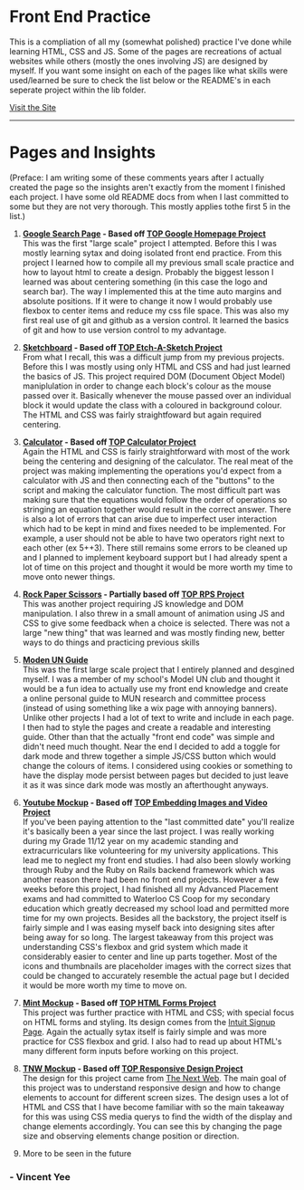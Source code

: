 # Front End Practice

This is a compliation of all my (somewhat polished) practice I've done while learning HTML, CSS and JS. Some of the pages are recreations of actual websites while others (mostly the ones involving JS) are designed by myself. If you want some insight on each of the pages like what skills were used/learned be sure to check the list below or the README's in each seperate project within the lib folder.

[Visit the Site](https://vincenzoy.github.io/portfolio/)

---

# Pages and Insights

(Preface: I am writing some of these comments years after I actually created the page so the insights aren't exactly from the moment I finished each project. I have some old README docs from when I last committed to some but they are not very thorough. This mostly applies tothe first 5 in the list.)

1. **[Google Search Page](/lib/google-homepage) - Based off [TOP Google Homepage Project](https://www.theodinproject.com/paths/foundations/courses/foundations/lessons/html-css)**   
  This was the first "large scale" project I attempted. Before this I was mostly learning sytax and doing isolated front end practice. From this project I learned
  how to compile all my previous small scale practice and how to layout html to create a design. Probably the biggest lesson I learned was about centering
  something (in this case the logo and search bar). The way I implemented this at the time auto margins and absolute positions. If it were to change it now
  I would probably use flexbox to center items and reduce my css file space. This was also my first real use of git and github as a version control. It learned the basics
  of git and how to use version control to my advantage.
  
2. **[Sketchboard](/lib/sketchboard) - Based off [TOP Etch-A-Sketch Project](https://www.theodinproject.com/paths/foundations/courses/foundations/lessons/etch-a-sketch-project)**  
From what I recall, this was a difficult jump from my previous projects. Before this I was mostly using only HTML and CSS and had just learned the basics of JS. This project required DOM (Document Object Model) maniplulation in order to change each block's colour as the mouse passed over it. Basically whenever the mouse      passed over an individual block it would update the class with a coloured in background colour. The HTML and CSS was fairly straightfoward but again required centering.
  
3. **[Calculator](/lib/calculator) - Based off [TOP Calculator Project](https://www.theodinproject.com/paths/foundations/courses/foundations/lessons/calculator)**  
Again the HTML and CSS is fairly straightforward with most of the work being the centering and designing of the calculator. The real meat of the project was making implementing the operations you'd expect from a calculator with JS and then connecting each of the "buttons" to the script and making the calculator function. The most difficult part was making sure that the equations would follow the order of operations so stringing an equation together would result in the correct answer. There is also a lot of errors that can arise due to imperfect user interaction which had to be kept in mind and fixes needed to be implemented. For example, a user should not be able to have two operators right next to each other (ex 5++3). There still remains some errors to be cleaned up and I planned to implement keyboard support but I had already spent a lot of time on this project and thought it would be more worth my time to move onto newer things. 
  
4. **[Rock Paper Scissors](/lib/revamped_rps) - Partially based off [TOP RPS Project](https://www.theodinproject.com/paths/foundations/courses/foundations/lessons/rock-paper-scissors)**  
This was another project requiring JS knowledge and DOM manipulation. I also threw in a small amount of animation using JS and CSS to give some feedback when a choice is selected. There was not a large "new thing" that was learned and was mostly finding new, better ways to do things and practicing previous skills

5. **[Moden UN Guide](/lib/epsmun_guide)**  
This was the first large scale project that I entirely planned and desgined myself. I was a member of my school's Model UN club and thought it would be a fun idea to actually use my front end knowledge and create a online personal guide to MUN research and committee process (instead of using something like a wix page with annoying banners). Unlike other projects I had a lot of text to write and include in each page. I then had to style the pages and create a readable and interesting guide. Other than that the actually "front end code" was simple and didn't need much thought. Near the end I decided to add a toggle for dark mode and threw together a simple JS/CSS button which would change the colours of items. I considered using cookies or something to have the display mode persist between pages but decided to just leave it as it was since dark mode was mostly an afterthought anyways.

6. **[Youtube Mockup](/lib/youtube_mockup) - Based off [TOP Embedding Images and Video Project](https://www.theodinproject.com/paths/full-stack-ruby-on-rails/courses/html-and-css/lessons/embedding-images-and-video)**  
If you've been paying attention to the "last committed date" you'll realize it's basically been a year since the last project. I was really working during my Grade 11/12 year on my academic standing and extracurriculars like volunteering for my university applications. This lead me to neglect my front end studies. I had also been slowly working through Ruby and the Ruby on Rails backend framework which was another reason there had been no front end projects. However a few weeks before this project, I had finished all my Advanced Placement exams and had committed to Waterloo CS Coop for my secondary education which greatly decreased my school load and permitted more time for my own projects. Besides all the backstory, the project itself is fairly simple and I was easing myself back into designing sites after being away for so long. The largest takeaway from this project was understanding CSS's flexbox and grid system which made it considerably easier to center and line up parts together. Most of the icons and thumbnails are placeholder images with the correct sizes that could be changed to accurately resemble the actual page but I decided it would be more worth my time to move on.

7. **[Mint Mockup](/lib/mock_signup) - Based off [TOP HTML Forms Project](https://www.theodinproject.com/paths/full-stack-ruby-on-rails/courses/html-and-css/lessons/html-forms)**  
This project was further practice with HTML and CSS; with special focus on HTML forms and styling. Its design comes from the [Intuit Signup Page](https://accounts.intuit.com/signup.html?offering_id=Intuit.ifs.mint&namespace_id=50000026&redirect_url=https%3A%2F%2Fmint.intuit.com%2Foverview.event%3Ftask%3DS). Again the actually sytax itself is fairly simple and was more practice for CSS flexbox and grid. I also had to read up about HTML's many different form inputs before working on this project.

8. **[TNW Mockup](/lib/tnw_mockup) - Based off [TOP Responsive Design Project](https://www.theodinproject.com/paths/full-stack-ruby-on-rails/courses/html-and-css/lessons/building-with-responsive-design)**  
The design for this project came from [The Next Web](https://thenextweb.com/). The main goal of this project was to understand responsive design and how to change elements to account for different screen sizes. The design uses a lot of HTML and CSS that I have become familiar with so the main takeaway for this was using CSS media querys to find the width of the display and change elements accordingly. You can see this by changing the page size and observing elements change position or direction.

9. More to be seen in the future

### - Vincent Yee
